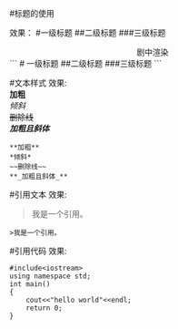 #标题的使用

效果：
#一级标题
##二级标题
###三级标题
<center>剧中渲染</center>
```
# 一级标题
##二级标题
###三级标题
```

#文本样式
效果:  
**加粗**  
*倾斜*  
~~删除线~~  
**_加粗且斜体_**
```
**加粗**  
*倾斜*  
~~删除线~~  
**_加粗且斜体_**
```

#引用文本
效果:  
>我是一个引用。
```
>我是一个引用。
```


#引用代码
效果:  
```
#include<iostream>
using namespace std;
int main()
{
    cout<<"hello world"<<endl;
    return 0;
}
```
